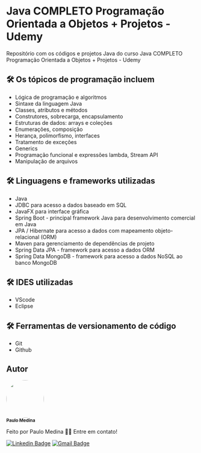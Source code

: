 # Java COMPLETO Programação Orientada a Objetos + Projetos - Udemy

Repositório com os códigos e projetos Java do curso Java COMPLETO Programação Orientada a Objetos + Projetos - Udemy

## 🛠 Os tópicos de programação incluem

- Lógica de programação e algoritmos
- Sintaxe da linguagem Java
- Classes, atributos e métodos
- Construtores, sobrecarga, encapsulamento
- Estruturas de dados: arrays e coleções
- Enumerações, composição
- Herança, polimorfismo, interfaces
- Tratamento de exceções
- Generics
- Programação funcional e expressões lambda, Stream API
- Manipulação de arquivos

## 🛠 Linguagens e frameworks utilizadas

- Java
- JDBC para acesso a dados baseado em SQL
- JavaFX para interface gráfica
- Spring Boot - principal framework Java para desenvolvimento comercial em Java
- JPA / Hibernate para acesso a dados com mapeamento objeto-relacional (ORM)
- Maven para gerenciamento de dependências de projeto
- Spring Data JPA - framework para acesso a dados ORM
- Spring Data MongoDB - framework para acesso a dados NoSQL ao banco MongoDB

## 🛠 IDES utilizadas

- VScode
- Eclipse

## 🛠 Ferramentas de versionamento de código

- Git
- Github

## Autor

<a href="https://www.linkedin.com/in/paulomedinabr01/">
 <img style="border-radius: 50%;" src="https://media-exp1.licdn.com/dms/image/D4D35AQHavYI-uuUqnA/profile-framedphoto-shrink_400_400/0/1669811515078?e=1671040800&v=beta&t=meN8QHG2iThpilKynZuvcOnM8t3l6mLoidAx8A8fD40" width="100px;" alt=""/>
 <br />
 <sub><b>Paulo Medina</b></sub></a> <a href="https://www.linkedin.com/in/paulomedinabr01/" title="LinkedIn"></a>

Feito por Paulo Medina 👋🏽 Entre em contato!

[![Linkedin Badge](https://img.shields.io/badge/-Paulo-blue?style=flat-square&logo=Linkedin&logoColor=white&link=https://www.linkedin.com/in/paulomedinabr01/)](https://www.linkedin.com/in/paulomedinabr01/)
[![Gmail Badge](https://img.shields.io/badge/-Paulo-c14438?style=flat-square&logo=Gmail&logoColor=white&link=mailto:paulomedinabr01@gmail.com)](mailto:paulomedinabr01@gmail.com)
